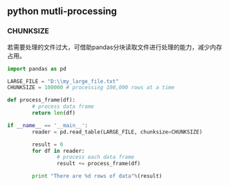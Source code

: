 ## python mutli-processing

### CHUNKSIZE
若需要处理的文件过大，可借助pandas分块读取文件进行处理的能力，减少内存占用。
```python
import pandas as pd

LARGE_FILE = "D:\\my_large_file.txt"
CHUNKSIZE = 100000 # processing 100,000 rows at a time

def process_frame(df):
        # process data frame
        return len(df)

if __name__ == '__main__':
        reader = pd.read_table(LARGE_FILE, chunksize=CHUNKSIZE)

        result = 0
        for df in reader:
                # process each data frame
                result += process_frame(df)

        print "There are %d rows of data"%(result)
```
<!--stackedit_data:
eyJoaXN0b3J5IjpbLTE1OTc1MzcyNzZdfQ==
-->